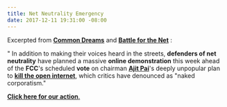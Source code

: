 ```yaml
---
title: Net Neutrality Emergency
date: 2017-12-11 19:31:00 -08:00
---
```


Excerpted from [**Common Dreams**](https://www.commondreams.org/?utm_term=Common%20Dreams&utm_campaign=News%20%2526%20Views%20%7C%20Massive%20%27Break%20the%20Internet%27%20Revolt%20This%20Week%20to%20%27Save%20Net%20Neutrality%27%20&utm_content=email&utm_source=Act-On+Software&utm_medium=email&cm_mmc=Act-On%20Software-_-email-_-News%20%2526%20Views%20%7C%20Massive%20%27Break%20the%20Internet%27%20Revolt%20This%20Week%20to%20%27Save%20Net%20Neutrality%27%20-_-Common%20Dreams) and [**Battle for the Net**](https://www.battleforthenet.com/)  :

"  In addition to making their voices heard in the streets, **defenders of net neutrality** have planned a massive **online demonstration** this week ahead of the **FCC**'s scheduled **vote** on chairman [**Ajit Pai**](https://www.fcc.gov/about/leadership/ajit-pai)'s deeply unpopular plan to **[kill the open internet](https://www.pbs.org/newshour/show/fcc-chair-ajit-pai-explains-wants-scrap-net-neutrality)**, which critics have denounced as "naked corporatism."

[**Click here for our action**.](https://www.battleforthenet.com/july12/)

